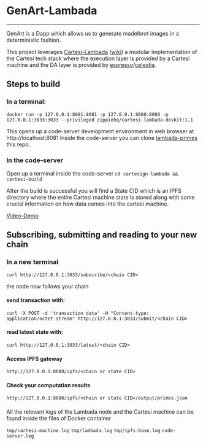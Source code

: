 # GenArt-Lambada

---

GenArt is a Dapp which allows us to generate madelbrot images in a deterministic fashion.

This project leverages [Cartesi-Lambada](https://github.com/zippiehq/cartesi-lambada) ([wiki](https://github.com/zippiehq/cartesi-lambada/wiki)) a modular implementation of the Cartesi tech stack where the execution layer is provided by a Cartesi machine and the DA layer is provided by [espresso](https://www.espressosys.com/)/[celestia](https://celestia.org/).

## Steps to build

### In a terminal:

```
docker run -p 127.0.0.1:8081:8081 -p 127.0.0.1:8080:8080 -p 127.0.0.1:3033:3033 --privileged zippiehq/cartesi-lambada-devkit:1.1
```

This opens up a code-server development environment in web browser at http://localhost:8081
Inside the code-server you can clone [lambada-primes](https://github.com/jjhbk/lambada-primes) this repo.

### In the code-server

Open up a terminal inside the code-server
`cd cartesign-lambada && cartesi-build`

After the build is successful you will find a State CID which is an IPFS directory where the entire Cartesi machine state is stored along with some crucial information on how data comes into the cartesi machine.

[Video-Demo](https://www.youtube.com/watch?v=OsOa8KPPrls)

## Subscribing, submitting and reading to your new chain

### In a new terminal

`curl http://127.0.0.1:3033/subscribe/<chain CID>`

the node now follows your chain

#### send transaction with:

`curl -X POST -d 'transaction data' -H "Content-type: application/octet-stream" http://127.0.0.1:3033/submit/<chain CID>`

#### read latest state with:

`curl http://127.0.0.1:3033/latest/<chain CID>`

#### Access IPFS gateway

`http://127.0.0.1:8080/ipfs/<chain or state CID>`

#### Check your computation results

`http://127.0.0.1:8080/ipfs/<chain or state CID>/output/primes.json`

####

All the relevant logs of the Lambada node and the Cartesi machine can be found inside the files of Docker container

`tmp/cartesi-machine.log`
`tmp/lambada.log`
`tmp/ipfs-base.log`
`code-server.log`
